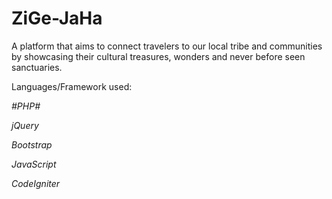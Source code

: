# ZiGe-JaHa
A platform that aims to connect travelers to our local tribe and communities by showcasing their cultural treasures, wonders and never before seen sanctuaries.

Languages/Framework used:

*#PHP#*

*jQuery*

*Bootstrap*

*JavaScript*

*CodeIgniter*

